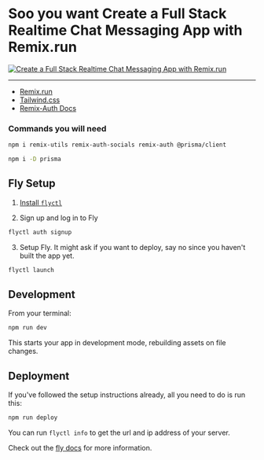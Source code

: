 # Soo you want Create a Full Stack Realtime Chat Messaging App with Remix.run

[![Create a Full Stack Realtime Chat Messaging App with Remix.run](https://img.youtube.com/vi/WUoXCSYiNKk/0.jpg)](https://www.youtube.com/watch?v=WUoXCSYiNKk)

-------------



- [Remix.run](https://remix.run/)
- [Tailwind.css](https://tailwindcss.com/)
- [Remix-Auth Docs](https://remix-docs-flame.vercel.app/)

### Commands you will need
```sh
npm i remix-utils remix-auth-socials remix-auth @prisma/client
```

```sh
npm i -D prisma
```




## Fly Setup

1. [Install `flyctl`](https://fly.io/docs/getting-started/installing-flyctl/)

2. Sign up and log in to Fly

```sh
flyctl auth signup
```

3. Setup Fly. It might ask if you want to deploy, say no since you haven't built the app yet.

```sh
flyctl launch
```

## Development

From your terminal:

```sh
npm run dev
```

This starts your app in development mode, rebuilding assets on file changes.

## Deployment

If you've followed the setup instructions already, all you need to do is run this:

```sh
npm run deploy
```

You can run `flyctl info` to get the url and ip address of your server.

Check out the [fly docs](https://fly.io/docs/getting-started/node/) for more information.
